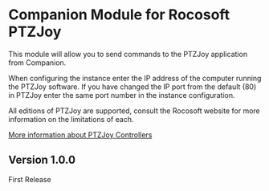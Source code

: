 # Companion Module for Rocosoft PTZJoy

This module will allow you to send commands to the PTZJoy application from Companion.

When configuring the instance enter the IP address of the computer running the PTZJoy software. If you have changed the IP port from the default (80) in PTZJoy enter the same port number in the instance configuration.

All editions of PTZJoy are supported, consult the Rocosoft website for more information on the limitations of each.

[More information about PTZJoy Controllers](https://www.rocosoft.com/product/ip-ptz-camera-control-solutions/ptzjoy-ip-ptz-controller-software/)

## Version 1.0.0
First Release